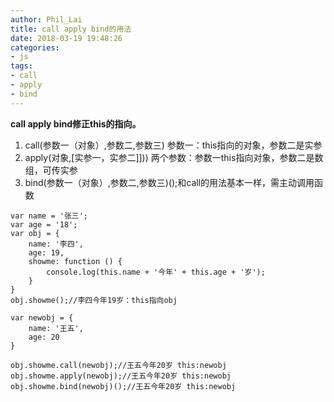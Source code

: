 ```yaml
---
author: Phil_Lai
title: call apply bind的用法
date: 2018-03-19 19:48:26
categories:
- js
tags:
- call
- apply
- bind
---
```


**call apply bind修正this的指向。**
1. call(参数一（对象）,参数二,参数三) 参数一：this指向的对象，参数二是实参
2. apply(对象,[实参一，实参二]])) 两个参数：参数一this指向对象，参数二是数组，可传实参
3. bind(参数一（对象）,参数二,参数三)();和call的用法基本一样，需主动调用函数

<!--more-->

```
var name = '张三';
var age = '18';
var obj = {
    name: '李四',
    age: 19,
    showme: function () {
        console.log(this.name + '今年' + this.age + '岁');
    }
}
obj.showme();//李四今年19岁：this指向obj

var newobj = {
    name: '王五',
    age: 20
}

obj.showme.call(newobj);//王五今年20岁 this:newobj
obj.showme.apply(newobj);//王五今年20岁 this:newobj
obj.showme.bind(newobj)();//王五今年20岁 this:newobj
```